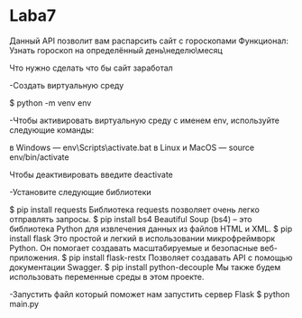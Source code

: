 # Laba7
Данный API позволит вам распарсить сайт с гороскопами
Функционал: Узнать гороскоп на определённый день\неделю\месяц

Что нужно сделать что бы сайт заработал

-Создать виртуальную среду

  $ python -m venv env

-Чтобы активировать виртуальную среду с именем env, используйте следующие команды:

 в Windows — env\Scripts\activate.bat
 в Linux и MacOS — source env/bin/activate
 
 Чтобы деактивировать введите deactivate

-Установите следующие библиотеки

 $ pip install requests Библиотека requests позволяет очень легко отправлять запросы.
 $ pip install bs4 Beautiful Soup (bs4) – это библиотека Python для извлечения данных из файлов HTML и XML.
 $ pip install flask Это простой и легкий в использовании микрофреймворк Python. Он помогает создавать масштабируемые и безопасные веб-приложения.
 $ pip install flask-restx Позволяет создавать API с помощью документации Swagger.
 $ pip install python-decouple Мы также будем использовать переменные среды в этом проекте.

-Запустить файл который поможет нам запустить сервер Flask
 $ python main.py   
